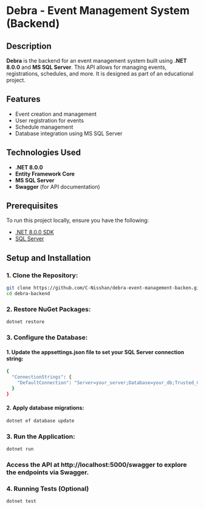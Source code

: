 # Debra - Event Management System (Backend)

## Description
**Debra** is the backend for an event management system built using **.NET 8.0.0** and **MS SQL Server**. This API allows for managing events, registrations, schedules, and more. It is designed as part of an educational project.

## Features
- Event creation and management
- User registration for events
- Schedule management
- Database integration using MS SQL Server

## Technologies Used
- **.NET 8.0.0**
- **Entity Framework Core**
- **MS SQL Server**
- **Swagger** (for API documentation)

## Prerequisites
To run this project locally, ensure you have the following:
- [.NET 8.0.0 SDK](https://dotnet.microsoft.com/en-us/download/dotnet/8.0)
- [SQL Server](https://www.microsoft.com/en-us/sql-server/sql-server-downloads)

## Setup and Installation

### 1. Clone the Repository:
```bash
git clone https://github.com/C-Nisshan/debra-event-management-backen.git
cd debra-backend
```

### 2. Restore NuGet Packages:
```bash
dotnet restore
```

### 3. Configure the Database:
#### 1. Update the appsettings.json file to set your SQL Server connection string:
```bash
{
  "ConnectionStrings": {
    "DefaultConnection": "Server=your_server;Database=your_db;Trusted_Connection=True;MultipleActiveResultSets=true"
  }
}
```
#### 2. Apply database migrations:
```bash
dotnet ef database update
```

### 3. Run the Application:
```bash
dotnet run
```

### Access the API at http://localhost:5000/swagger to explore the endpoints via Swagger.

### 4. Running Tests (Optional)
```bash
dotnet test
```


